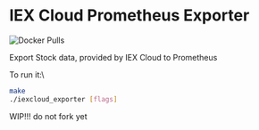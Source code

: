 # IEX Cloud Prometheus Exporter

![Docker Pulls](https://img.shields.io/docker/pulls/vglafirov/iexcloud_exporter?style=plastic)

Export Stock data, provided by IEX Cloud to Prometheus

To run it:\

```bash
make
./iexcloud_exporter [flags]
```

WIP!!! do not fork yet
